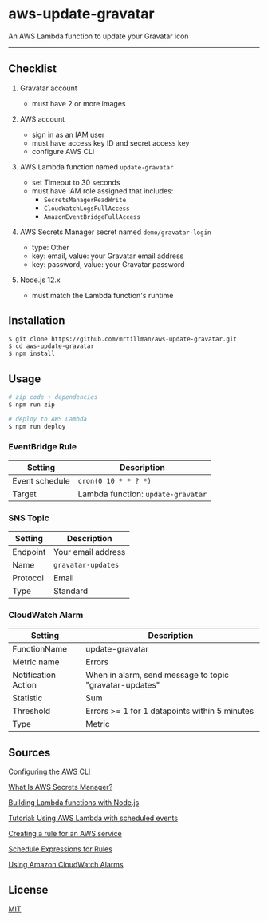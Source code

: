 # aws-update-gravatar

An AWS Lambda function to update your Gravatar icon

---

## Checklist

1. Gravatar account
    - must have 2 or more images
2. AWS account
    - sign in as an IAM user
    - must have access key ID and secret access key
    - configure AWS CLI
3. AWS Lambda function named `update-gravatar`
    - set Timeout to 30 seconds
    - must have IAM role assigned that includes:
      - `SecretsManagerReadWrite`
      - `CloudWatchLogsFullAccess`
      - `AmazonEventBridgeFullAccess`
4. AWS Secrets Manager secret named `demo/gravatar-login`
    - type: Other
    - key: email, value: your Gravatar email address
    - key: password, value: your Gravatar password

5. Node.js 12.x
    - must match the Lambda function's runtime

## Installation

```sh
$ git clone https://github.com/mrtillman/aws-update-gravatar.git
$ cd aws-update-gravatar
$ npm install
```

## Usage

```sh
# zip code + dependencies
$ npm run zip

# deploy to AWS Lambda
$ npm run deploy
```

### EventBridge Rule

|Setting|Description|
|---|---|
|Event schedule | `cron(0 10 * * ? *)`|
|Target | Lambda function: `update-gravatar`|

### SNS Topic

|Setting|Description|
|---|---|
|Endpoint|Your email address|
|Name| `gravatar-updates`|
|Protocol|Email|
|Type| Standard|

### CloudWatch Alarm

|Setting|Description|
|---|---|
|FunctionName|update-gravatar|
|Metric name|Errors|
|Notification Action|When in alarm, send message to topic "gravatar-updates"|
|Statistic|Sum|
|Threshold|Errors >= 1 for 1 datapoints within 5 minutes|
|Type|Metric|

## Sources

[Configuring the AWS CLI](https://docs.aws.amazon.com/cli/latest/userguide/cli-chap-configure.html)

[What Is AWS Secrets Manager?](https://docs.aws.amazon.com/secretsmanager/latest/userguide/intro.html)

[Building Lambda functions with Node.js](https://docs.aws.amazon.com/lambda/latest/dg/lambda-nodejs.html)

[Tutorial: Using AWS Lambda with scheduled events](https://docs.aws.amazon.com/lambda/latest/dg/services-cloudwatchevents-tutorial.html)

[Creating a rule for an AWS service](https://docs.aws.amazon.com/eventbridge/latest/userguide/create-eventbridge-rule.html)

[Schedule Expressions for Rules](https://docs.aws.amazon.com/AmazonCloudWatch/latest/events/ScheduledEvents.html)

[Using Amazon CloudWatch Alarms](https://docs.aws.amazon.com/AmazonCloudWatch/latest/monitoring/AlarmThatSendsEmail.html)


## License

[MIT](https://github.com/mrtillman/aws-update-gravatar/blob/main/LICENSE)